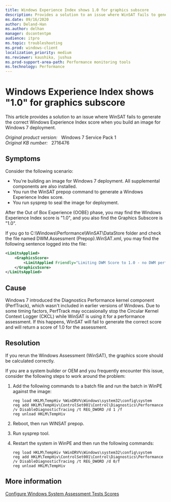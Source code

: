 ```yaml
---
title: Windows Experience Index shows 1.0 for graphics subscore
description: Provides a solution to an issue where WinSAT fails to generate the correct Windows Experience Index score when you build an image for Windows 7 deployment.
ms.date: 09/16/2020
author: Deland-Han 
ms.author: delhan
manager: dscontentpm
audience: itpro
ms.topic: troubleshooting
ms.prod: windows-client
localization_priority: medium
ms.reviewer: kaushika, jushua
ms.prod-support-area-path: Performance monitoring tools
ms.technology: Performance
---
```

# Windows Experience Index shows "1.0" for graphics subscore

This article provides a solution to an issue where WinSAT fails to generate the correct Windows Experience Index score when you build an image for Windows 7 deployment.

_Original product version:_ &nbsp; Windows 7 Service Pack 1  
_Original KB number:_ &nbsp; 2716476

## Symptoms

Consider the following scenario:

- You're building an image for Windows 7 deployment. All supplemental components are also installed.
- You run the WinSAT prepop command to generate a Windows Experience Index score.
- You run sysprep to seal the image for deployment.

After the Out of Box Experience (OOBE) phase, you may find the Windows Experience Index score is "1.0", and you also find the Graphics Subscore is "1.0".

If you go to C:\\Windows\\Performance\\WinSAT\\DataStore folder and check the file named DWM.Assessment (Prepop).WinSAT.xml, you may find the following sentence logged into the file:

```xml
<LimitsApplied>
    <GraphicsScore>
        <LimitApplied Friendly="Limiting DWM Score to 1.0 - no DWM performance score">NoScore</LimitApplied>
    </GraphicsScore>
</LimitsApplied>
```

## Cause

Windows 7 introduced the Diagnostics Performance kernel component (PerfTrack), which wasn't included in earlier versions of Windows. Due to some timing factors, PerfTrack may occasionally stop the Circular Kernel Context Logger (CKCL) while WinSAT is using it for a performance assessment. If this happens, WinSAT will fail to generate the correct score and will return a score of 1.0 for the assessment.

## Resolution

If you rerun the Windows Assessment (WinSAT), the graphics score should be calculated correctly.

If you are a system builder or OEM and you frequently encounter this issue, consider the following steps to work around the problem:

1. Add the following commands to a batch file and run the batch in WinPE against the image:

    ```console
    reg load HKLM\TempHiv %WinDRV%\Windows\system32\config\system
    reg add HKLM\TempHiv\ControlSet001\Control\Diagnostics\Performance /v DisableDiagnosticTracing /t REG_DWORD /d 1 /f
    reg unload HKLM\TempHiv
    ```

2. Reboot, then run WINSAT prepop.
3. Run sysprep tool.
4. Restart the system in WinPE and then run the following commands:

    ```console
    reg load HKLM\TempHiv %WinDRV%\Windows\system32\config\system
    reg add HKLM\TempHiv\ControlSet001\Control\Diagnostics\Performance /v DisableDiagnosticTracing /t REG_DWORD /d 0/f
    reg unload HKLM\TempHiv
    ```

## More information

[Configure Windows System Assessment Tests Scores](/previous-versions/windows/it-pro/windows-7/dd744241(v=ws.10))
